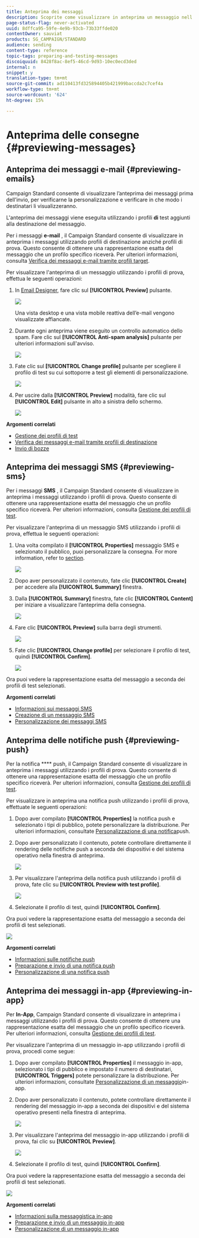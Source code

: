 ```yaml
---
title: Anteprima dei messaggi
description: Scoprite come visualizzare in anteprima un messaggio nell'editor del contenuto o in Designer e-mail.
page-status-flag: never-activated
uuid: 8dffca95-59fe-4e9b-93cb-73b33ffde020
contentOwner: sauviat
products: SG_CAMPAIGN/STANDARD
audience: sending
content-type: reference
topic-tags: preparing-and-testing-messages
discoiquuid: 8428f8ac-8ef5-46cd-9d93-10ec0ecd3ded
internal: n
snippet: y
translation-type: tm+mt
source-git-commit: ad110413fd325894405b421999baccda2c7cef4a
workflow-type: tm+mt
source-wordcount: '624'
ht-degree: 15%

---
```



# Anteprima delle consegne {#previewing-messages}

## Anteprima dei messaggi e-mail {#previewing-emails}

Campaign Standard consente di visualizzare l’anteprima dei messaggi prima dell’invio, per verificarne la personalizzazione e verificare in che modo i destinatari li visualizzeranno.

L&#39;anteprima dei messaggi viene eseguita utilizzando i profili **di** test aggiunti alla destinazione del messaggio.

Per i messaggi **e-mail** , il Campaign Standard consente di visualizzare in anteprima i messaggi utilizzando profili di destinazione anziché profili di prova. Questo consente di ottenere una rappresentazione esatta del messaggio che un profilo specifico riceverà. Per ulteriori informazioni, consulta [Verifica dei messaggi e-mail tramite profili target](../../sending/using/testing-messages-using-target.md).

Per visualizzare l&#39;anteprima di un messaggio utilizzando i profili di prova, effettua le seguenti operazioni:

1. In [Email Designer](../../designing/using/designing-content-in-adobe-campaign.md), fare clic sul **[!UICONTROL Preview]** pulsante.

   ![](assets/sending_preview.png)

   Una vista desktop e una vista mobile reattiva dell’e-mail vengono visualizzate affiancate.

1. Durante ogni anteprima viene eseguito un controllo automatico dello spam. Fare clic sul **[!UICONTROL Anti-spam analysis]** pulsante per ulteriori informazioni sull&#39;avviso.

   ![](assets/sending_anti-spam_analysis.png)

1. Fate clic sul **[!UICONTROL Change profile]** pulsante per scegliere il profilo di test su cui sottoporre a test gli elementi di personalizzazione.

   ![](assets/sending_test-profile.png)

1. Per uscire dalla **[!UICONTROL Preview]** modalità, fare clic sul **[!UICONTROL Edit]** pulsante in alto a sinistra dello schermo.

   ![](assets/sending_preview_edit.png)

**Argomenti correlati**

* [Gestione dei profili di test](../../audiences/using/managing-test-profiles.md)
* [Verifica dei messaggi e-mail tramite profili di destinazione](../../sending/using/testing-messages-using-target.md)
* [Invio di bozze](../../sending/using/sending-proofs.md)

## Anteprima dei messaggi SMS {#previewing-sms}

Per i messaggi **SMS** , il Campaign Standard consente di visualizzare in anteprima i messaggi utilizzando i profili di prova. Questo consente di ottenere una rappresentazione esatta del messaggio che un profilo specifico riceverà. Per ulteriori informazioni, consulta [Gestione dei profili di test](../../audiences/using/managing-test-profiles.md).

Per visualizzare l&#39;anteprima di un messaggio SMS utilizzando i profili di prova, effettua le seguenti operazioni:

1. Una volta compilato il **[!UICONTROL Properties]** messaggio SMS e selezionato il pubblico, puoi personalizzare la consegna. For more information, refer to [section](../../channels/using/personalizing-sms-messages.md).

   ![](assets/sms_preview.png)

1. Dopo aver personalizzato il contenuto, fate clic **[!UICONTROL Create]** per accedere alla **[!UICONTROL Summary]** finestra.

1. Dalla **[!UICONTROL Summary]** finestra, fate clic **[!UICONTROL Content]** per iniziare a visualizzare l’anteprima della consegna.

   ![](assets/sms_preview_2.png)

1. Fare clic **[!UICONTROL Preview]** sulla barra degli strumenti.

   ![](assets/sms_preview_3.png)

1. Fate clic **[!UICONTROL Change profile]** per selezionare il profilo di test, quindi **[!UICONTROL Confirm]**.

   ![](assets/sms_preview_4.png)

Ora puoi vedere la rappresentazione esatta del messaggio a seconda dei profili di test selezionati.

**Argomenti correlati**

* [Informazioni sui messaggi SMS](../../channels/using/about-sms-messages.md)
* [Creazione di un messaggio SMS](../../channels/using/creating-an-sms-message.md)
* [Personalizzazione dei messaggi SMS](../../channels/using/personalizing-sms-messages.md)

## Anteprima delle notifiche push {#previewing-push}

Per la notifica **** push, il Campaign Standard consente di visualizzare in anteprima i messaggi utilizzando i profili di prova. Questo consente di ottenere una rappresentazione esatta del messaggio che un profilo specifico riceverà. Per ulteriori informazioni, consulta [Gestione dei profili di test](../../audiences/using/managing-test-profiles.md).

Per visualizzare in anteprima una notifica push utilizzando i profili di prova, effettuate le seguenti operazioni:

1. Dopo aver compilato **[!UICONTROL Properties]** la notifica push e selezionato i tipi di pubblico, potete personalizzare la distribuzione. Per ulteriori informazioni, consultate [Personalizzazione di una notifica](../../channels/using/customizing-a-push-notification.md)push.

1. Dopo aver personalizzato il contenuto, potete controllare direttamente il rendering delle notifiche push a seconda dei dispositivi e del sistema operativo nella finestra di anteprima.

   ![](assets/push_preview.png)

1. Per visualizzare l&#39;anteprima della notifica push utilizzando i profili di prova, fate clic su **[!UICONTROL Preview with test profile]**.

   ![](assets/push_preview_2.png)

1. Selezionate il profilo di test, quindi **[!UICONTROL Confirm]**.

Ora puoi vedere la rappresentazione esatta del messaggio a seconda dei profili di test selezionati.

![](assets/push_preview_3.png)

**Argomenti correlati**

* [Informazioni sulle notifiche push](../../channels/using/about-push-notifications.md)
* [Preparazione e invio di una notifica push](../../channels/using/preparing-and-sending-a-push-notification.md)
* [Personalizzazione di una notifica push](../../channels/using/customizing-a-push-notification.md)

## Anteprima dei messaggi in-app {#previewing-in-app}

Per **In-App**, Campaign Standard consente di visualizzare in anteprima i messaggi utilizzando i profili di prova. Questo consente di ottenere una rappresentazione esatta del messaggio che un profilo specifico riceverà. Per ulteriori informazioni, consulta [Gestione dei profili di test](../../audiences/using/managing-test-profiles.md).

Per visualizzare l&#39;anteprima di un messaggio in-app utilizzando i profili di prova, procedi come segue:

1. Dopo aver compilato **[!UICONTROL Properties]** il messaggio in-app, selezionato i tipi di pubblico e impostato il numero di destinatari, **[!UICONTROL Triggers]** potete personalizzare la distribuzione. Per ulteriori informazioni, consultate [Personalizzazione di un messaggio](../../channels/using/customizing-an-in-app-message.md)in-app.

1. Dopo aver personalizzato il contenuto, potete controllare direttamente il rendering del messaggio in-app a seconda dei dispositivi e del sistema operativo presenti nella finestra di anteprima.

   ![](assets/in_app_preview.png)

1. Per visualizzare l&#39;anteprima del messaggio in-app utilizzando i profili di prova, fai clic su **[!UICONTROL Preview]**.

   ![](assets/in_app_preview_2.png)

1. Selezionate il profilo di test, quindi **[!UICONTROL Confirm]**.

Ora puoi vedere la rappresentazione esatta del messaggio a seconda dei profili di test selezionati.

![](assets/in_app_preview_3.png)

**Argomenti correlati**

* [Informazioni sulla messaggistica in-app](../../channels/using/about-in-app-messaging.md)
* [Preparazione e invio di un messaggio in-app](../../channels/using/preparing-and-sending-an-in-app-message.md)
* [Personalizzazione di un messaggio in-app](../../channels/using/customizing-an-in-app-message.md)